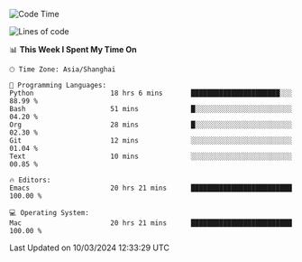 <!--START_SECTION:waka-->
![Code Time](http://img.shields.io/badge/Code%20Time-1%2C829%20hrs%201%20min-blue)

![Lines of code](https://img.shields.io/badge/From%20Hello%20World%20I%27ve%20Written-288.1%20thousand%20lines%20of%20code-blue)

📊 **This Week I Spent My Time On** 

```text
🕑︎ Time Zone: Asia/Shanghai

💬 Programming Languages: 
Python                   18 hrs 6 mins       ██████████████████████░░░   88.99 % 
Bash                     51 mins             █░░░░░░░░░░░░░░░░░░░░░░░░   04.20 % 
Org                      28 mins             █░░░░░░░░░░░░░░░░░░░░░░░░   02.30 % 
Git                      12 mins             ░░░░░░░░░░░░░░░░░░░░░░░░░   01.04 % 
Text                     10 mins             ░░░░░░░░░░░░░░░░░░░░░░░░░   00.85 % 

🔥 Editors: 
Emacs                    20 hrs 21 mins      █████████████████████████   100.00 % 

💻 Operating System: 
Mac                      20 hrs 21 mins      █████████████████████████   100.00 % 
```


 Last Updated on 10/03/2024 12:33:29 UTC
<!--END_SECTION:waka-->
